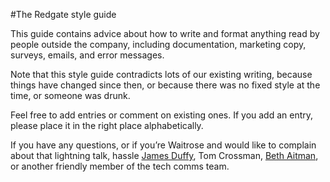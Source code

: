 #The Redgate style guide

This guide contains advice about how to write and format anything read by people outside the company, including documentation, marketing copy, surveys, emails, and error messages.

Note that this style guide contradicts lots of our existing writing, because things have changed since then, or because there was no fixed style at the time, or someone was drunk.

Feel free to add entries or comment on existing ones. If you add an entry, please place it in the right place alphabetically.

If you have any questions, or if you’re Waitrose and would like to complain about that lightning talk, hassle [James Duffy](http://twitter.com/virtualjaaames), Tom Crossman, [Beth Aitman](https://twitter.com/baitman), or another friendly member of the tech comms team.